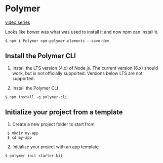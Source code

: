# Polymer

[video series](https://www.youtube.com/watch?v=CdV0VGYhKXk&list=PLLnpHn493BHGhoGAb2PRKzv4Zw3QoatK-)

Looks like bower was what was used to install it and now npm can install it.

`$ npm i Polymer npm-polymer-elements --save-dev`



## Install the Polymer CLI

1. Install the LTS version (4.x) of Node.js. The current version (6.x) should work, but is not officially supported. Versions below LTS are not supported.

2. Install the Polymer CLI

`$ npm install -g polymer-cli`

## Initialize your project from a template

1. Create a new project folder to start from

```
 $ mkdir my-app
 $ cd my-app
```

2. Initialize your project with an app template

`$ polymer init starter-kit`

